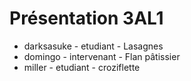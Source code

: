 # Présentation 3AL1

- darksasuke - etudiant - Lasagnes
- domingo - intervenant - Flan pâtissier
- miller - etudiant - croziflette
